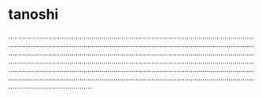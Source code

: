 # tanoshi

..................................................................................................................................................................................................................................................................................................................................................................................................................................................................................................................................................................................................................................................................................................................................................................................................................